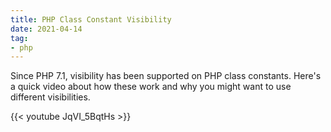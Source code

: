 ```yaml
---
title: PHP Class Constant Visibility
date: 2021-04-14
tag:
- php
---
```

Since PHP 7.1, visibility has been supported on PHP class constants.  Here's a quick video about how these work and why you might want to use different visibilities.

{{< youtube JqVI_5BqtHs >}}
